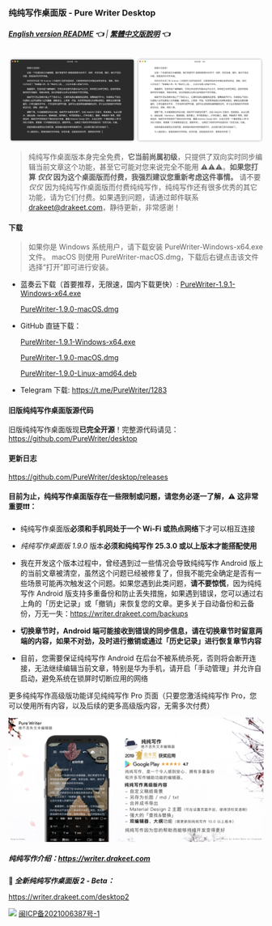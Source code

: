 ### 纯纯写作桌面版 - Pure Writer Desktop

###### **[English version README](./desktop_en) 👈** | **[繁體中文版說明](./desktop_zh) 👈**

![Preview](/images/115110118-57bb0e00-9fac-11eb-9270-2d83502405a3.png)

> 纯纯写作桌面版本身完全免费，**它当前尚属初级**，只提供了双向实时同步编辑当前文章这个功能，甚至它可能对您来说完全不能用 ⚠️⚠️⚠️。**如果您打算 _仅仅_ 因为这个桌面版而付费，我强烈建议您重新考虑这件事情。**
> 请不要 _仅仅_ 因为纯纯写作桌面版而付费纯纯写作，纯纯写作还有很多优秀的其它功能，请为它们付费。如果遇到问题，请通过邮件联系 
> drakeet@drakeet.com，静待更新，非常感谢！

#### 下载

> 如果你是 Windows 系统用户，请下载安装 PureWriter-Windows-x64.exe 文件。
> macOS 则使用 PureWriter-macOS.dmg，下载后右键点击该文件选择“打开”即可进行安装。

- 蓝奏云下载（首要推荐，无限速，国内下载更快）:
  [PureWriter-1.9.1-Windows-x64.exe](https://drakeet.lanzouj.com/ikTiw2czppmh)

  [PureWriter-1.9.0-macOS.dmg](https://drakeet.lanzouj.com/iICHB111ucab)

- GitHub 直链下载：

  [PureWriter-1.9.1-Windows-x64.exe](https://github.com/PureWriter/desktop/releases/download/1.9.0/PureWriter-1.9.1-Windows-x64.exe)

  [PureWriter-1.9.0-macOS.dmg](https://github.com/PureWriter/desktop/releases/download/1.9.0/PureWriter-1.9.0-macOS.dmg)

  [PureWriter-1.9.0-Linux-amd64.deb](https://github.com/PureWriter/desktop/releases/download/1.9.0/PureWriter-1.9.0-Linux-amd64.deb)

- Telegram 下载: https://t.me/PureWriter/1283

#### 旧版纯纯写作桌面版源代码

旧版纯纯写作桌面版现**已完全开源**！完整源代码请见：https://github.com/PureWriter/desktop


#### 更新日志

https://github.com/PureWriter/desktop/releases

#### 目前为止，纯纯写作桌面版存在一些限制或问题，请您务必逐一了解，⚠️ 这非常重要❗️❗️❗️：

- 纯纯写作桌面版**必须和手机同处于一个 Wi-Fi 或热点网络**下才可以相互连接

- *纯纯写作桌面版 1.9.0* 版本**必须和纯纯写作 25.3.0 或以上版本才能搭配使用**

- 我在开发这个版本过程中，曾经遇到过一些情况会导致纯纯写作 Android 版上的当前文章被清空，虽然这个问题已经被修复了，但我不能完全确定是否有一些场景可能再次触发这个问题。如果您遇到此类问题，**请不要惊慌**，因为纯纯写作 Android 版支持多重备份和防止丢失措施，如果遇到错误，您可以通过右上角的「历史记录」或「撤销」来恢复您的文章。更多关于自动备份和云备份，万无一失：https://writer.drakeet.com/backups

- **切换章节时，Android 端可能接收到错误的同步信息，请在切换章节时留意两端的内容，如果不对劲，及时进行撤销或通过「历史记录」进行恢复章节内容**

- 目前，您需要保证纯纯写作 Android 在后台不被系统杀死，否则将会断开连接，无法继续编辑当前文章，特别是华为手机，请开启「手动管理」并允许自启动，避免系统在锁屏时切断应用的网络

更多纯纯写作高级版功能详见纯纯写作 Pro 页面（只要您激活纯纯写作 Pro，您可以使用所有内容，以及后续的更多高级版内容，无需多次付费）

![Pure Writer Pro](/images/65221084-d741dc00-daee-11e9-980d-3f6d7d234d29.png)

##### 纯纯写作介绍：https://writer.drakeet.com





**🥚 *全新纯纯写作桌面版 2 - Beta：***

https://writer.drakeet.com/desktop2















<img src="https://img.alicdn.com/tfs/TB1..50QpXXXXX7XpXXXXXXXXXX-40-40.png" width=22 /> [闽ICP备2021006387号-1](https://beian.miit.gov.cn/)
